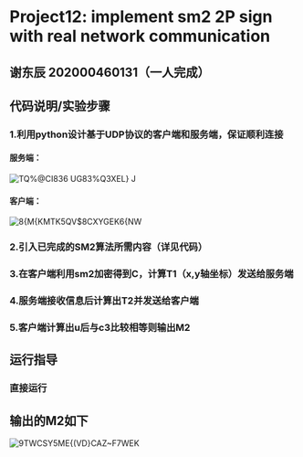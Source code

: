 # Project12: implement sm2 2P sign with real network communication
## 谢东辰 202000460131（一人完成）
## 代码说明/实验步骤
### 1.利用python设计基于UDP协议的客户端和服务端，保证顺利连接
#### 服务端：
![TQ%@CI836 UG83%Q3XEL} J](https://user-images.githubusercontent.com/109883893/181794150-31f07849-6ea8-4d61-96a8-5c116d705fcc.png)
#### 客户端：
![8{M{KMTK5QV$8CXYGEK6{NW](https://user-images.githubusercontent.com/109883893/181794306-2147e40b-6466-4317-8e45-f29973d39d26.png)
### 2.引入已完成的SM2算法所需内容（详见代码）
### 3.在客户端利用sm2加密得到C，计算T1（x,y轴坐标）发送给服务端
### 4.服务端接收信息后计算出T2并发送给客户端
### 5.客户端计算出u后与c3比较相等则输出M2
## 运行指导
### 直接运行
## 输出的M2如下
![9TWCSY5ME{(VD}CAZ~F7WEK](https://user-images.githubusercontent.com/109883893/181925671-5d00166b-fcf8-498f-b657-3531486f9d26.png)
